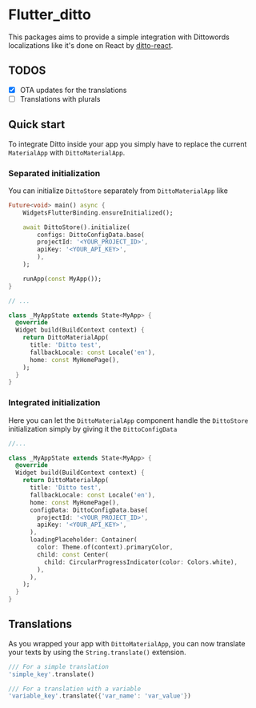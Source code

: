 # Flutter_ditto

This packages aims to provide a simple integration with Dittowords localizations like it's done on React by [ditto-react](https://www.npmjs.com/package/ditto-react).

## TODOS

- [x] OTA updates for the translations
- [ ] Translations with plurals

## Quick start

To integrate Ditto inside your app you simply have to replace the current `MaterialApp` with `DittoMaterialApp`.

### Separated initialization

You can initialize `DittoStore` separately from `DittoMaterialApp` like

```dart
Future<void> main() async {
    WidgetsFlutterBinding.ensureInitialized();

    await DittoStore().initialize(
        configs: DittoConfigData.base(
        projectId: '<YOUR_PROJECT_ID>',
        apiKey: '<YOUR_API_KEY>',
        ),
    );

    runApp(const MyApp());
}

// ...

class _MyAppState extends State<MyApp> {
  @override
  Widget build(BuildContext context) {
    return DittoMaterialApp(
      title: 'Ditto test',
      fallbackLocale: const Locale('en'),
      home: const MyHomePage(),
    );
  }
}

```

### Integrated initialization

Here you can let the `DittoMaterialApp` component handle the `DittoStore` initialization simply by giving it the `DittoConfigData`

```dart
//...

class _MyAppState extends State<MyApp> {
  @override
  Widget build(BuildContext context) {
    return DittoMaterialApp(
      title: 'Ditto test',
      fallbackLocale: const Locale('en'),
      home: const MyHomePage(),
      configData: DittoConfigData.base(
        projectId: '<YOUR_PROJECT_ID>',
        apiKey: '<YOUR_API_KEY>',
      ),
      loadingPlaceholder: Container(
        color: Theme.of(context).primaryColor,
        child: const Center(
          child: CircularProgressIndicator(color: Colors.white),
        ),
      ),
    );
  }
}
```

## Translations

As you wrapped your app with `DittoMaterialApp`, you can now translate your texts by using the `String.translate()` extension.

```dart
/// For a simple translation
'simple_key'.translate()

/// For a translation with a variable
'variable_key'.translate({'var_name': 'var_value'})
```

